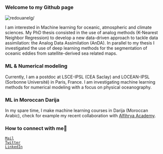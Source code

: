 ### Welcome to my Github page

<p align="left"> <img src=https://komarev.com/ghpvc/?username=redouanelg alt=redouanelg/></p>

I am interested in Machine learning for oceanic, atmospheric and climate sciences. My PhD thesis consisted in the use of analog methods (K-Nearest Neighbor Regression) to develop a new data-driven approach to tackle data assimilation: the Analog Data Assimilation (AnDA). In parallel to my thesis I investigated the use of deep learning methods for the segmentation of oceanic eddies from satellite-derived sea related maps.

### ML & Numerical modeling

Currently, I am a postdoc at LSCE-IPSL (CEA Saclay) and LOCEAN-IPSL (Sorbonne Université) in Paris, France. I am investigating machine learning methods for numerical modeling with a focus on physical oceanography.

### ML in Moroccan Darija

In my spare time, I make machine learning courses in Darija (Moroccan Arabic), check for example my recent collaboration with [Alfihrya Academy](https://github.com/Al-Fihriya-Academy/Machine-Learning).

### How to connect with me:email:
 <code>[Mail](mailto:redouane.lguensat@locean.ipsl.fr)</code>    
 <code>[Twitter](https://twitter.com/redouanelg)</code>  
 <code>[LinkedIn](https://www.linkedin.com/in/redouane-lguensat/)</code>  

